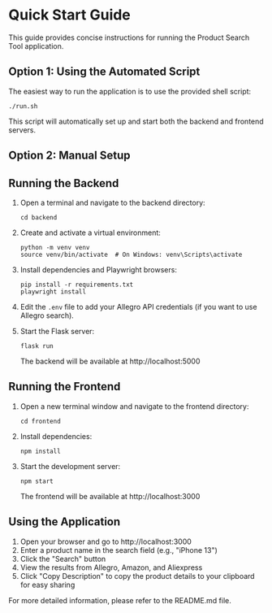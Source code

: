 # Quick Start Guide

This guide provides concise instructions for running the Product Search Tool application.

## Option 1: Using the Automated Script

The easiest way to run the application is to use the provided shell script:

```
./run.sh
```

This script will automatically set up and start both the backend and frontend servers.

## Option 2: Manual Setup

## Running the Backend

1. Open a terminal and navigate to the backend directory:
   ```
   cd backend
   ```

2. Create and activate a virtual environment:
   ```
   python -m venv venv
   source venv/bin/activate  # On Windows: venv\Scripts\activate
   ```

3. Install dependencies and Playwright browsers:
   ```
   pip install -r requirements.txt
   playwright install
   ```

4. Edit the `.env` file to add your Allegro API credentials (if you want to use Allegro search).

5. Start the Flask server:
   ```
   flask run
   ```
   The backend will be available at http://localhost:5000

## Running the Frontend

1. Open a new terminal window and navigate to the frontend directory:
   ```
   cd frontend
   ```

2. Install dependencies:
   ```
   npm install
   ```

3. Start the development server:
   ```
   npm start
   ```
   The frontend will be available at http://localhost:3000

## Using the Application

1. Open your browser and go to http://localhost:3000
2. Enter a product name in the search field (e.g., "iPhone 13")
3. Click the "Search" button
4. View the results from Allegro, Amazon, and Aliexpress
5. Click "Copy Description" to copy the product details to your clipboard for easy sharing

For more detailed information, please refer to the README.md file.
